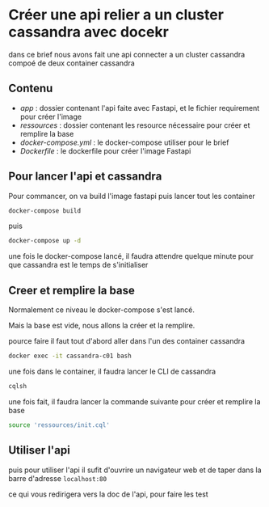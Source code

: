# Créer une api relier a un cluster cassandra avec docekr

dans ce brief nous avons fait une api connecter a un cluster cassandra compoé de deux container cassandra

## Contenu

* _app_ : dossier contenant l'api faite avec Fastapi, et le fichier requirement pour créer l'image
* _ressources_ : dossier contenant les resource nécessaire pour créer et remplire la base
* _docker-compose.yml_ : le docker-compose utiliser pour le brief
* _Dockerfile_ : le dockerfile pour créer l'image Fastapi

## Pour lancer l'api et cassandra

Pour commancer, on va build l'image fastapi puis lancer tout les container

````bash
docker-compose build
````
puis 
````bash
docker-compose up -d
````

une fois le docker-compose lancé, il faudra attendre quelque minute pour que cassandra est le temps de s'initialiser

## Creer et remplire la base

Normalement ce niveau le docker-compose s'est lancé.

Mais la base est vide, nous allons la créer et la remplire.

pource faire il faut tout d'abord aller dans l'un des container cassandra

````bash
docker exec -it cassandra-c01 bash
````

une fois dans le container, il faudra lancer le CLI de cassandra

````bash
cqlsh
````

une fois fait, il faudra lancer la commande suivante pour créer et remplire la base

````bash
source 'ressources/init.cql'
````

## Utiliser l'api



puis pour utiliser l'api il sufit d'ouvrire un navigateur web et de taper dans la barre d'adresse `localhost:80`

ce qui vous redirigera vers la doc de l'api, pour faire les test
